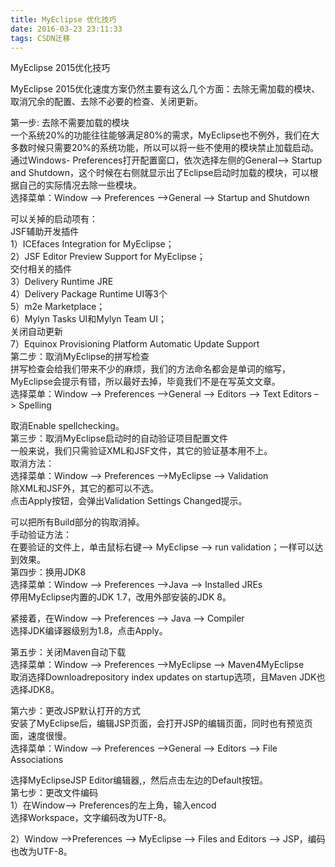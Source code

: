```yaml
---
title: MyEclipse 优化技巧
date: 2016-03-23 23:11:33
tags: CSDN迁移
---
```

  MyEclipse 2015优化技巧

 MyEclipse 2015优化速度方案仍然主要有这么几个方面：去除无需加载的模块、取消冗余的配置、去除不必要的检查、关闭更新。

 第一步: 去除不需要加载的模块   
 一个系统20%的功能往往能够满足80%的需求，MyEclipse也不例外，我们在大多数时候只需要20%的系统功能，所以可以将一些不使用的模块禁止加载启动。通过Windows- Preferences打开配置窗口，依次选择左侧的General–> Startup and Shutdown，这个时候在右侧就显示出了Eclipse启动时加载的模块，可以根据自己的实际情况去除一些模块。   
 选择菜单：Window –> Preferences –>General –> Startup and Shutdown

 可以关掉的启动项有：   
 JSF辅助开发插件   
 1）ICEfaces Integration for MyEclipse；   
 2）JSF Editor Preview Support for MyEclipse；   
 交付相关的插件   
 3）Delivery Runtime JRE   
 4）Delivery Package Runtime UI等3个   
 5）m2e Marketplace；   
 6）Mylyn Tasks UI和Mylyn Team UI；   
 关闭自动更新   
 7）Equinox Provisioning Platform Automatic Update Support   
 第二步：取消MyEclipse的拼写检查   
 拼写检查会给我们带来不少的麻烦，我们的方法命名都会是单词的缩写，MyEclipse会提示有错，所以最好去掉，毕竟我们不是在写英文文章。   
 选择菜单：Window –> Preferences –>General –> Editors –> Text Editors –> Spelling

 取消Enable spellchecking。   
 第三步：取消MyEclipse启动时的自动验证项目配置文件   
 一般来说，我们只需验证XML和JSF文件，其它的验证基本用不上。   
 取消方法：   
 选择菜单：Window –> Preferences –>MyEclipse –> Validation   
 除XML和JSF外，其它的都可以不选。   
 点击Apply按钮，会弹出Validation Settings Changed提示。

 可以把所有Build部分的钩取消掉。   
 手动验证方法：   
 在要验证的文件上，单击鼠标右键–> MyEclipse –> run validation；一样可以达到效果。   
 第四步：换用JDK8   
 选择菜单：Window –> Preferences –>Java –> Installed JREs   
 停用MyEclipse内置的JDK 1.7，改用外部安装的JDK 8。

 紧接着，在Window –> Preferences –> Java –> Compiler   
 选择JDK编译器级别为1.8，点击Apply。

 第五步：关闭Maven自动下载   
 选择菜单：Window –> Preferences –>MyEclipse –> Maven4MyEclipse   
 取消选择Downloadrepository index updates on startup选项，且Maven JDK也选择JDK8。

 第六步：更改JSP默认打开的方式   
 安装了MyEclipse后，编辑JSP页面，会打开JSP的编辑页面，同时也有预览页面，速度很慢。   
 选择菜单：Window –> Preferences –>General –> Editors –> File Associations

 选择MyEclipseJSP Editor编辑器,，然后点击左边的Default按钮。   
 第七步：更改文件编码   
 1）在Window–> Preferences的左上角，输入encod   
 选择Workspace，文字编码改为UTF-8。

 2）Window –>Preferences –> MyEclipse –> Files and Editors –> JSP，编码也改为UTF-8。

   
  